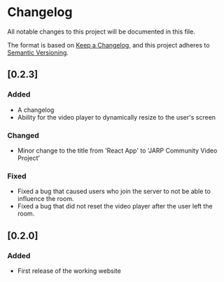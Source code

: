 # Changelog
All notable changes to this project will be documented in this file.

The format is based on [Keep a Changelog](https://keepachangelog.com/en/1.0.0/),
and this project adheres to [Semantic Versioning](https://semver.org/spec/v2.0.0.html).

## [0.2.3]
### Added
- A changelog
- Ability for the video player to dynamically resize to the user's screen

### Changed
- Minor change to the title from 'React App' to 'JARP Community Video Project'

### Fixed
- Fixed a bug that caused users who join the server to not be able to influence the
room.
- Fixed a bug that did not reset the video player after the user left the room.

## [0.2.0]
### Added
- First release of the working website
